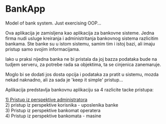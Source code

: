 # BankApp
Model of bank system. Just exercising OOP...

Ova aplikacija je zamisljena kao aplikacija za bankovne sisteme. Jedna firma nudi usluge kreiranja i administritanja bankovnog sistema razlicitim bankama. Ste banke su u istom sistemu, samim tim i istoj bazi, ali imaju pristup samo svojim informacijama.

Iako u praksi nijedna banka ne bi pristala da joj bazza podataka bude na tudjem serveru, za potrebe rada sa objektima, ta se cinjenica zanemaruje.

Moglo bi se dodati jos dosta opcija i podataka za pratit u sistemu, mozda nekad naknadno, ali za sada je 'keep it simple' pristup...

Aplikacija predstavlja bankovnu aplikaciju sa 4 razlicite tacke pristupa:

<a href="https://github.com/KulovacNedim/BankApp/blob/master/docs/AdminFunctionDescription.txt">1) Pristup iz perspektive administratora</a> <br>
2) pristup iz perspektive korisnika - uposlenika banke <br>
3) Pristup iz perspektive bankomat operatera <br>
4) Pristup iz perspektive bankomata - masine <br>